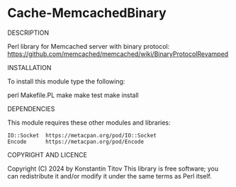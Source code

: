 Cache-MemcachedBinary
======================

DESCRIPTION

Perl library for Memcached server with binary protocol: https://github.com/memcached/memcached/wiki/BinaryProtocolRevamped

INSTALLATION

To install this module type the following:

perl Makefile.PL
make
make test
make install

DEPENDENCIES

This module requires these other modules and libraries:

    IO::Socket  https://metacpan.org/pod/IO::Socket
    Encode      https://metacpan.org/pod/Encode

COPYRIGHT AND LICENCE

Copyright (C) 2024 by Konstantin Titov
This library is free software; you can redistribute it and/or modify it under the same terms as Perl itself.
